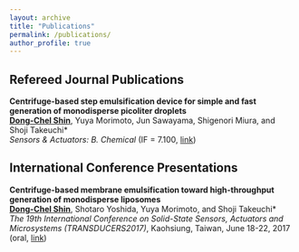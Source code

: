 ```yaml
---
layout: archive
title: "Publications"
permalink: /publications/
author_profile: true
---
```

## **Refereed Journal Publications**<br>

<b>Centrifuge-based step emulsification device for simple and fast generation of monodisperse picoliter droplets</b> <br>
<u><b>Dong-Chel Shin</b></u>, Yuya Morimoto, Jun Sawayama, Shigenori Miura, and Shoji Takeuchi* <br>
<i>Sensors & Actuators: B. Chemical</i> (IF = 7.100, [link](https://www.sciencedirect.com/science/article/pii/S0925400519313632))


## **International Conference Presentations**<br>

<b>Centrifuge-based membrane emulsification toward high-throughput generation of monodisperse liposomes</b> <br>
<u><b>Dong-Chel Shin</b></u>, Shotaro Yoshida, Yuya Morimoto, and Shoji Takeuchi* <br>
<i>The 19th International Conference on Solid-State Sensors, Actuators and Microsystems (TRANSDUCERS2017)</i>, Kaohsiung, Taiwan, June 18-22, 2017 (oral, [link](https://ieeexplore.ieee.org/abstract/document/7994003/))

